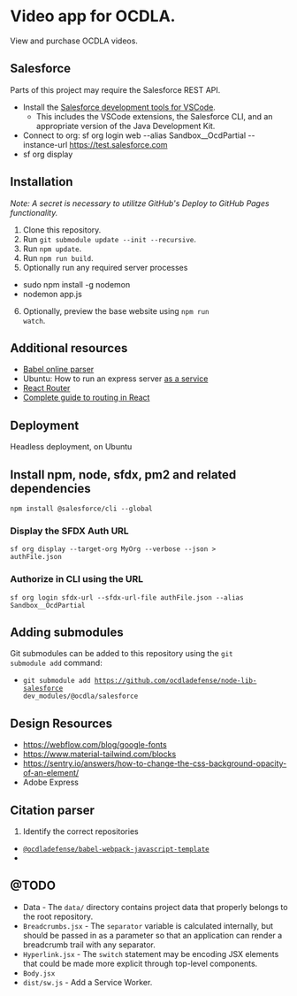 

# Video app for OCDLA.
View and purchase OCDLA videos.

## Salesforce
Parts of this project may require the Salesforce REST API.
* Install the [Salesforce development tools for VSCode](https://developer.salesforce.com/docs/platform/sfvscode-extensions/guide/install).
  * This includes the VSCode extensions, the Salesforce CLI, and an appropriate version of the Java Development Kit.
* Connect to org: sf org login web --alias Sandbox__OcdPartial --instance-url https://test.salesforce.com
* sf org display


## Installation
_Note: A secret is necessary to utilitze GitHub's Deploy to GitHub Pages functionality._
1. Clone this repository.
2. Run <code>git submodule update --init --recursive</code>.
3. Run <code>npm update</code>.
4. Run <code>npm run build</code>.
5. Optionally run any required server processes
 * sudo npm install -g nodemon
 * nodemon app.js
6. Optionally, preview the base website using <code>npm run watch</code>.

## Additional resources
* [Babel online parser](https://babeljs.io/repl/#?browsers=defaults)
* Ubuntu: How to run an express server [as a service](https://www.google.com/search?q=ubuntu+how+to+run+a+node+express+server+as+a+service)
* [React Router](https://reactrouter.com/start/framework/navigating)
* [Complete guide to routing in React](https://hygraph.com/blog/routing-in-react)


## Deployment
Headless deployment, on Ubuntu
## Install npm, node, sfdx, pm2 and related dependencies
<code>npm install @salesforce/cli --global</code>

### Display the SFDX Auth URL
<code>sf org display --target-org MyOrg --verbose --json > authFile.json</code>

### Authorize in CLI using the URL
<code>sf org login sfdx-url --sfdx-url-file authFile.json --alias Sandbox__OcdPartial</code>


## Adding submodules
Git submodules can be added to this repository using the <code>git submodule add</code> command:
* <code>git submodule add https://github.com/ocdladefense/node-lib-salesforce dev_modules/@ocdla/salesforce</code>


## Design Resources
* https://webflow.com/blog/google-fonts
* https://www.material-tailwind.com/blocks
* https://sentry.io/answers/how-to-change-the-css-background-opacity-of-an-element/
* Adobe Express

## Citation parser
1. Identify the correct repositories
  * [<code>@ocdladefense/babel-webpack-javascript-template</code>](https://github.com/ocdladefense/babel-webpack-javascript-template)
  * 


## @TODO
* Data - The <code>data/</code> directory contains project data that properly belongs to the root repository.
* <code>Breadcrumbs.jsx</code> - The <code>separator</code> variable is calculated internally, but should be passed in as a parameter so that an application can render a breadcrumb trail with any separator.
* <code>Hyperlink.jsx</code> - The <code>switch</code> statement may be encoding JSX elements that could be made more explicit through top-level components.
* <code>Body.jsx</code>
* <code>dist/sw.js</code> - Add a Service Worker.
